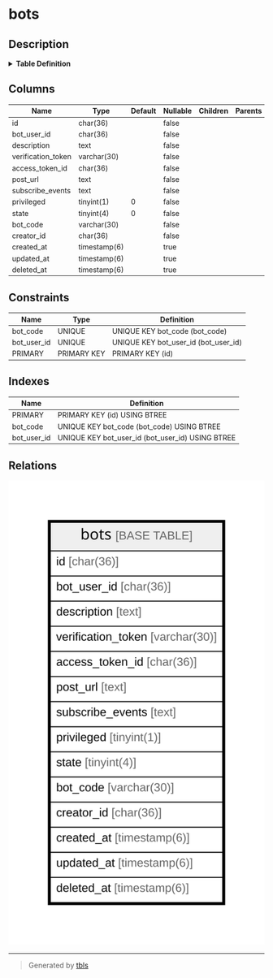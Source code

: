 # bots

## Description

<details>
<summary><strong>Table Definition</strong></summary>

```sql
CREATE TABLE `bots` (
  `id` char(36) NOT NULL,
  `bot_user_id` char(36) NOT NULL,
  `description` text NOT NULL,
  `verification_token` varchar(30) NOT NULL,
  `access_token_id` char(36) NOT NULL,
  `post_url` text NOT NULL,
  `subscribe_events` text NOT NULL,
  `privileged` tinyint(1) NOT NULL DEFAULT '0',
  `state` tinyint(4) NOT NULL DEFAULT '0',
  `bot_code` varchar(30) NOT NULL,
  `creator_id` char(36) NOT NULL,
  `created_at` timestamp(6) NULL DEFAULT NULL,
  `updated_at` timestamp(6) NULL DEFAULT NULL,
  `deleted_at` timestamp(6) NULL DEFAULT NULL,
  PRIMARY KEY (`id`),
  UNIQUE KEY `bot_user_id` (`bot_user_id`),
  UNIQUE KEY `bot_code` (`bot_code`)
) ENGINE=InnoDB DEFAULT CHARSET=utf8mb4
```

</details>

## Columns

| Name | Type | Default | Nullable | Children | Parents | Comment |
| ---- | ---- | ------- | -------- | -------- | ------- | ------- |
| id | char(36) |  | false |  |  |  |
| bot_user_id | char(36) |  | false |  |  |  |
| description | text |  | false |  |  |  |
| verification_token | varchar(30) |  | false |  |  |  |
| access_token_id | char(36) |  | false |  |  |  |
| post_url | text |  | false |  |  |  |
| subscribe_events | text |  | false |  |  |  |
| privileged | tinyint(1) | 0 | false |  |  |  |
| state | tinyint(4) | 0 | false |  |  |  |
| bot_code | varchar(30) |  | false |  |  |  |
| creator_id | char(36) |  | false |  |  |  |
| created_at | timestamp(6) |  | true |  |  |  |
| updated_at | timestamp(6) |  | true |  |  |  |
| deleted_at | timestamp(6) |  | true |  |  |  |

## Constraints

| Name | Type | Definition |
| ---- | ---- | ---------- |
| bot_code | UNIQUE | UNIQUE KEY bot_code (bot_code) |
| bot_user_id | UNIQUE | UNIQUE KEY bot_user_id (bot_user_id) |
| PRIMARY | PRIMARY KEY | PRIMARY KEY (id) |

## Indexes

| Name | Definition |
| ---- | ---------- |
| PRIMARY | PRIMARY KEY (id) USING BTREE |
| bot_code | UNIQUE KEY bot_code (bot_code) USING BTREE |
| bot_user_id | UNIQUE KEY bot_user_id (bot_user_id) USING BTREE |

## Relations

![er](bots.svg)

---

> Generated by [tbls](https://github.com/k1LoW/tbls)
